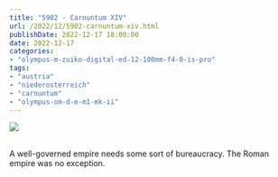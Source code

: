 ```yaml
---
title: "5902 - Carnuntum XIV"
url: /2022/12/5902-carnuntum-xiv.html
publishDate: 2022-12-17 18:00:00
date: 2022-12-17
categories:
- "olympus-m-zuiko-digital-ed-12-100mm-f4-0-is-pro"
tags:
- "austria"
- "niederosterreich"
- "carnuntum"
- "olympus-om-d-e-m1-mk-ii"
---
```

<div class="container">
<div class="center"><a target="_blank" href="https://d25zfm9zpd7gm5.cloudfront.net/1200x1200/2019/20190922_094832_lr.jpg"><img class="webfeedsFeaturedVisual" src="https://d25zfm9zpd7gm5.cloudfront.net/0600x0600/2019/20190922_094832_lr.jpg" /></a></div>
</div>
<br />

A well-governed empire needs some sort of bureaucracy. The
Roman empire was no exception.
